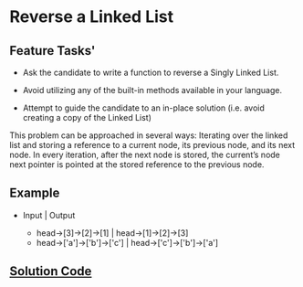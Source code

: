 # Reverse a Linked List

## Feature Tasks'

- Ask the candidate to write a function to reverse a Singly Linked List.

- Avoid utilizing any of the built-in methods available in your language.

- Attempt to guide the candidate to an in-place solution (i.e. avoid creating a copy of the Linked List)

This problem can be approached in several ways:
Iterating over the linked list and storing a reference to a current node, its previous node, and its next node.
In every iteration, after the next node is stored, the current’s node next pointer is pointed at the stored reference to the previous node.

## Example

- Input | Output

  - head->[3]->[2]->[1] | head->[1]->[2]->[3]
  - head->['a']->['b']->['c'] | head->['c']->['b']->['a']

## [Solution Code](challenge-09.test.js)
